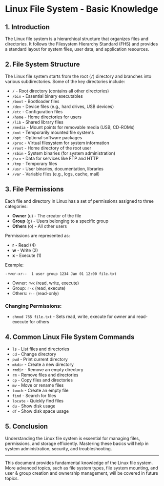 # Linux File System - Basic Knowledge

## 1. Introduction
The Linux file system is a hierarchical structure that organizes files and directories. It follows the Filesystem Hierarchy Standard (FHS) and provides a standard layout for system files, user data, and application resources.

## 2. File System Structure
The Linux file system starts from the root (`/`) directory and branches into various subdirectories. Some of the key directories include:

- `/`  - Root directory (contains all other directories)
- `/bin` - Essential binary executables
- `/boot` - Bootloader files
- `/dev` - Device files (e.g., hard drives, USB devices)
- `/etc` - Configuration files
- `/home` - Home directories for users
- `/lib` - Shared library files
- `/media` - Mount points for removable media (USB, CD-ROMs)
- `/mnt` - Temporarily mounted file systems
- `/opt` - Optional software packages
- `/proc` - Virtual filesystem for system information
- `/root` - Home directory of the root user
- `/sbin` - System binaries (for system administration)
- `/srv` - Data for services like FTP and HTTP
- `/tmp` - Temporary files
- `/usr` - User binaries, documentation, libraries
- `/var` - Variable files (e.g., logs, cache, mail)

## 3. File Permissions
Each file and directory in Linux has a set of permissions assigned to three categories:
- **Owner** (u) - The creator of the file
- **Group** (g) - Users belonging to a specific group
- **Others** (o) - All other users

Permissions are represented as:
- **r** - Read (4)
- **w** - Write (2)
- **x** - Execute (1)

Example:
```
-rwxr-xr--  1 user group 1234 Jan 01 12:00 file.txt
```
- Owner: `rwx` (read, write, execute)
- Group: `r-x` (read, execute)
- Others: `r--` (read-only)

### Changing Permissions:
- `chmod 755 file.txt` - Sets read, write, execute for owner and read-execute for others

## 4. Common Linux File System Commands
- `ls` - List files and directories
- `cd` - Change directory
- `pwd` - Print current directory
- `mkdir` - Create a new directory
- `rmdir` - Remove an empty directory
- `rm` - Remove files and directories
- `cp` - Copy files and directories
- `mv` - Move or rename files
- `touch` - Create an empty file
- `find` - Search for files
- `locate` - Quickly find files
- `du` - Show disk usage
- `df` - Show disk space usage

## 5. Conclusion
Understanding the Linux file system is essential for managing files, permissions, and storage efficiently. Mastering these basics will help in system administration, security, and troubleshooting.

---
This document provides fundamental knowledge of the Linux file system. More advanced topics, such as file system types, file system mounting, and user & group creation and ownership management, will be covered in future topics.


